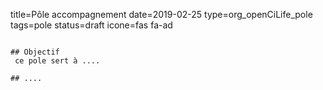 title=Pôle accompagnement
date=2019-02-25
type=org_openCiLife_pole
tags=pole
status=draft
icone=fas fa-ad
~~~~~~

## Objectif
 ce pole sert à ....

## ....